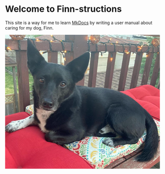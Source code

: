 # Welcome to Finn-structions

This site is a way for me to learn [MkDocs](https://www.mkdocs.org/) by writing a user manual about caring for my dog, Finn.

![Finn](assets/images/finndex.png)
